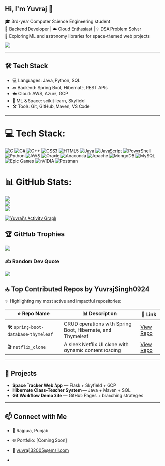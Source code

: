 <h2 title="Backend Dev • Cloud Enthusiast • DSA Solver 🚀">Hi, I'm Yuvraj 👋</h2>

🎓 3rd-year Computer Science Engineering student  
🔧 Backend Developer | ☁️ Cloud Enthusiast | 💡 DSA Problem Solver  
🌌 Exploring ML and astronomy libraries for space-themed web projects

![](https://user-images.githubusercontent.com/74038190/240304586-d48893bd-0757-481c-8d7e-ba3e163feae7.png)

---

## 🛠️ Tech Stack

- 💻 Languages: Java, Python, SQL  
- 🔙 Backend: Spring Boot, Hibernate, REST APIs  
- ☁️ Cloud: AWS, Azure, GCP  
- 🧠 ML & Space: scikit-learn, Skyfield  
- 🛠️ Tools: Git, GitHub, Maven, VS Code

---


# 💻 Tech Stack:
![C](https://img.shields.io/badge/c-%2300599C.svg?style=for-the-badge&logo=c&logoColor=white) ![C#](https://img.shields.io/badge/c%23-%23239120.svg?style=for-the-badge&logo=csharp&logoColor=white) ![C++](https://img.shields.io/badge/c++-%2300599C.svg?style=for-the-badge&logo=c%2B%2B&logoColor=white) ![CSS3](https://img.shields.io/badge/css3-%231572B6.svg?style=for-the-badge&logo=css3&logoColor=white) ![HTML5](https://img.shields.io/badge/html5-%23E34F26.svg?style=for-the-badge&logo=html5&logoColor=white) ![Java](https://img.shields.io/badge/java-%23ED8B00.svg?style=for-the-badge&logo=openjdk&logoColor=white) ![JavaScript](https://img.shields.io/badge/javascript-%23323330.svg?style=for-the-badge&logo=javascript&logoColor=%23F7DF1E) ![PowerShell](https://img.shields.io/badge/PowerShell-%235391FE.svg?style=for-the-badge&logo=powershell&logoColor=white) ![Python](https://img.shields.io/badge/python-3670A0?style=for-the-badge&logo=python&logoColor=ffdd54) ![AWS](https://img.shields.io/badge/AWS-%23FF9900.svg?style=for-the-badge&logo=amazon-aws&logoColor=white) ![Oracle](https://img.shields.io/badge/Oracle-F80000?style=for-the-badge&logo=oracle&logoColor=white) ![Anaconda](https://img.shields.io/badge/Anaconda-%2344A833.svg?style=for-the-badge&logo=anaconda&logoColor=white) ![Apache](https://img.shields.io/badge/apache-%23D42029.svg?style=for-the-badge&logo=apache&logoColor=white) ![MongoDB](https://img.shields.io/badge/MongoDB-%234ea94b.svg?style=for-the-badge&logo=mongodb&logoColor=white) ![MySQL](https://img.shields.io/badge/mysql-4479A1.svg?style=for-the-badge&logo=mysql&logoColor=white) ![Epic Games](https://img.shields.io/badge/epicgames-%23313131.svg?style=for-the-badge&logo=epicgames&logoColor=white) ![nVIDIA](https://img.shields.io/badge/nVIDIA-%2376B900.svg?style=for-the-badge&logo=nVIDIA&logoColor=white) ![Postman](https://img.shields.io/badge/Postman-FF6C37?style=for-the-badge&logo=postman&logoColor=white)
# 📊 GitHub Stats:
![](https://github-readme-stats.vercel.app/api?username=YuvrajSingh0924&theme=ambient_gradient&hide_border=false&include_all_commits=true&count_private=false)<br/>
![](https://nirzak-streak-stats.vercel.app/?user=YuvrajSingh0924&theme=ambient_gradient&hide_border=false)<br/>
![](https://github-readme-stats.vercel.app/api/top-langs/?username=YuvrajSingh0924&theme=ambient_gradient&hide_border=false&include_all_commits=true&count_private=false&layout=compact)

<!-- Snake Game Repo View -->

[![Yuvraj's Activity Graph](https://github-readme-activity-graph.vercel.app/graph?username=YuvrajSingh0924&theme=tokyonight)](https://github.com/YuvrajSingh0924)


## 🏆 GitHub Trophies
![](https://github-profile-trophy.vercel.app/?username=YuvrajSingh0924&theme=radical&no-frame=false&no-bg=true&margin-w=4)

### ✍️ Random Dev Quote
![](https://quotes-github-readme.vercel.app/api?type=horizontal&theme=radical)

## 🔝 Top Contributed Repos by YuvrajSingh0924

✨ Highlighting my most active and impactful repositories:

| ⭐ Repo Name | 📊 Description | 🔗 Link |
|------------|----------------|--------|
| 🛠️ `spring-boot-database-thymeleaf` | CRUD operations with Spring Boot, Hibernate, and Thymeleaf | [View Repo](https://github.com/YuvrajSingh0924/spring-boot-database-thymeleaf) |
| 🎬 `netflix_clone` | A sleek Netflix UI clone with dynamic content loading | [View Repo](https://github.com/YuvrajSingh0924/netflix_clone) |

---




<!-- Proudly created with GPRM ( https://gprm.itsvg.in ) -->

## 🚀 Projects

- **Space Tracker Web App** — Flask + Skyfield + GCP  
- **Hibernate Class-Teacher System** — Java + Maven + SQL  
- **Git Workflow Demo Site** — GitHub Pages + branching strategies

---


## 📫 Connect with Me

- 📍 Rajpura, Punjab  
- 🌐 Portfolio: [Coming Soon]  
- 📧 yuvraj132005@email.com

- 
